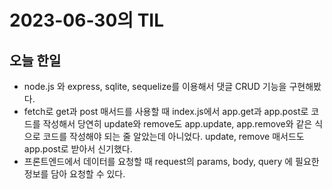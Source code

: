 # 2023-06-30의 TIL

## 오늘 한일

- node.js 와 express, sqlite, sequelize를 이용해서 댓글 CRUD 기능을 구현해봤다.
- fetch로 get과 post 매서드를 사용할 때 index.js에서 app.get과 app.post로 코드를 작성해서 당연히 update와 remove도 app.update, app.remove와 같은 식으로 코드를 작성해야 되는 줄 알았는데 아니었다. update, remove 매서드도 app.post로 받아서 신기했다.
- 프론트엔드에서 데이터를 요청할 때 request의 params, body, query 에 필요한 정보를 담아 요청할 수 있다.
